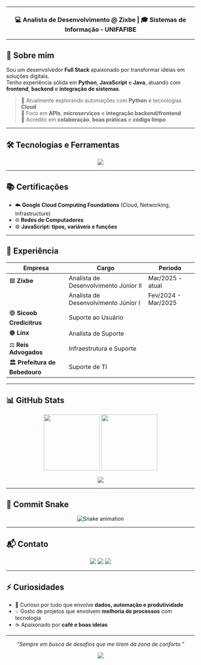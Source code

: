 
---

<h3 align="center">💻 Analista de Desenvolvimento @ Zixbe | 🎓 Sistemas de Informação - UNIFAFIBE</h3>

---

## 🚀 Sobre mim

Sou um desenvolvedor **Full Stack** apaixonado por transformar ideias em soluções digitais.  
Tenho experiência sólida em **Python**, **JavaScript** e **Java**, atuando com **frontend**, **backend** e **integração de sistemas**.

> 🌱 Atualmente explorando automações com **Python** e tecnologias **Cloud**  
> 🎯 Foco em **APIs**, **microserviços** e **integração backend/frontend**  
> 🤝 Acredito em **colaboração**, **boas práticas** e **código limpo**

---

## 🛠️ Tecnologias e Ferramentas

<p align="center">
  <img src="https://skillicons.dev/icons?i=python,js,java,html,css,tailwind,php,laravel,postgresql,mysql,git,vscode,docker,linux&perline=8" />
</p>

---

## 📚 Certificações

- ☁️ **Google Cloud Computing Foundations** (Cloud, Networking, Infrastructure)  
- 🌐 **Redes de Computadores**  
- ⚙️ **JavaScript: tipos, variáveis e funções**  

---

## 💼 Experiência

| Empresa | Cargo | Período |
|----------|--------|----------|
| 🟦 **Zixbe** | Analista de Desenvolvimento Júnior II | Mar/2025 - atual |
|  | Analista de Desenvolvimento Júnior I | Fev/2024 - Mar/2025 |
| 🟢 **Sicoob Credicitrus** | Suporte ao Usuário |  |
| 🟠 **Linx** | Analista de Suporte |  |
| ⚖️ **Reis Advogados** | Infraestrutura e Suporte |  |
| 🏛️ **Prefeitura de Bebedouro** | Suporte de TI |  |

---

## 📊 GitHub Stats

<p align="center">
  <img height="150em" src="https://github-readme-stats.vercel.app/api?username=jvsribeiro&show_icons=true&theme=tokyonight&hide_border=true&count_private=true"/>
  <img height="150em" src="https://github-readme-streak-stats.herokuapp.com/?user=jvsribeiro&theme=tokyonight&hide_border=true"/>
</p>

<p align="center">
  <img src="https://github-readme-activity-graph.vercel.app/graph?username=jvsribeiro&theme=tokyo-night&hide_border=true" />
</p>

---

## 🐍 Commit Snake

<p align="center">
  <img src="https://github.com/jvsribeiro/jvsribeiro/blob/output/github-contribution-grid-snake.svg" alt="Snake animation" />
</p>

---

## 📬 Contato

<p align="center">
  <a href="mailto:joaovitorr0508@gmail.com"><img src="https://img.shields.io/badge/Email-D14836?style=for-the-badge&logo=gmail&logoColor=white"/></a>
  <a href="https://www.linkedin.com/in/joao-vitor-ribeiro-2a40511b7"><img src="https://img.shields.io/badge/LinkedIn-0077B5?style=for-the-badge&logo=linkedin&logoColor=white"/></a>
  <a href="https://github.com/jvsribeiro"><img src="https://img.shields.io/badge/GitHub-171515?style=for-the-badge&logo=github&logoColor=white"/></a>
</p>

---

## ⚡ Curiosidades

- 🧠 Curioso por tudo que envolve **dados, automação e produtividade**  
- 💡 Gosto de projetos que envolvem **melhoria de processos** com tecnologia  
- ☕ Apaixonado por **café e boas ideias**

---

<p align="center">
  <i>“Sempre em busca de desafios que me tirem da zona de conforto.”</i>
</p>

<p align="center">
  <img src="https://komarev.com/ghpvc/?username=jvsribeiro&label=👀+Visualizações+de+perfil&color=blueviolet&style=flat-square" />
</p>
